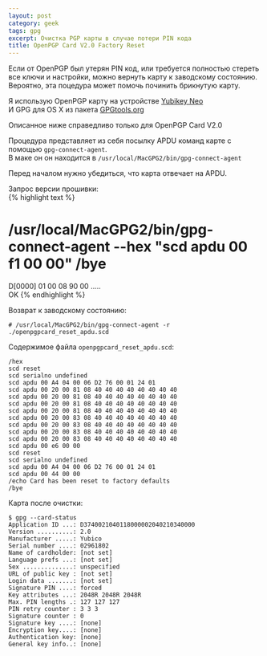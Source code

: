 ```yaml
---
layout: post
category: geek
tags: gpg
excerpt: Очистка PGP карты в случае потери PIN кода 
title: OpenPGP Card V2.0 Factory Reset
---
```


Если от OpenPGP был утерян PIN код, или требуется полностью стереть все ключи и настройки,
можно вернуть карту к заводскому состоянию. Вероятно, эта поцедура может помочь починить брикнутую карту.  

Я использую OpenPGP карту на устройстве [Yubikey Neo](https://www.yubico.com/products/yubikey-hardware/yubikey-neo/)  
И GPG для OS X из пакета [GPGtools.org](https://gpgtools.org)  

Описанное ниже справедливо только для OpenPGP Card V2.0

Процедура представляет из себя посылку APDU команд карте с помощью `gpg-connect-agent`.  
В маке он он находится в `/usr/local/MacGPG2/bin/gpg-connect-agent`  

Перед началом нужно убедиться, что карта отвечает на APDU.  


Запрос версии прошивки:  
{% highlight text %}
# /usr/local/MacGPG2/bin/gpg-connect-agent --hex "scd apdu 00 f1 00 00" /bye
D[0000]  01 00 08 90 00                                     .....           
OK
{% endhighlight %}

Возврат к заводскому состоянию:  
```
# /usr/local/MacGPG2/bin/gpg-connect-agent -r ./openpgpcard_reset_apdu.scd
```

Содержимое файла `openpgpcard_reset_apdu.scd`:  
<pre><code>/hex
scd reset
scd serialno undefined
scd apdu 00 A4 04 00 06 D2 76 00 01 24 01
scd apdu 00 20 00 81 08 40 40 40 40 40 40 40 40
scd apdu 00 20 00 81 08 40 40 40 40 40 40 40 40
scd apdu 00 20 00 81 08 40 40 40 40 40 40 40 40
scd apdu 00 20 00 81 08 40 40 40 40 40 40 40 40
scd apdu 00 20 00 83 08 40 40 40 40 40 40 40 40
scd apdu 00 20 00 83 08 40 40 40 40 40 40 40 40
scd apdu 00 20 00 83 08 40 40 40 40 40 40 40 40
scd apdu 00 20 00 83 08 40 40 40 40 40 40 40 40
scd apdu 00 e6 00 00
scd reset
scd serialno undefined
scd apdu 00 A4 04 00 06 D2 76 00 01 24 01
scd apdu 00 44 00 00
/echo Card has been reset to factory defaults 
/bye
</code></pre>

Карта после очистки:
<pre><code>$ gpg --card-status
Application ID ...: D3740021040118000002040210340000
Version ..........: 2.0
Manufacturer .....: Yubico
Serial number ....: 02961802
Name of cardholder: [not set]
Language prefs ...: [not set]
Sex ..............: unspecified
URL of public key : [not set]
Login data .......: [not set]
Signature PIN ....: forced
Key attributes ...: 2048R 2048R 2048R
Max. PIN lengths .: 127 127 127
PIN retry counter : 3 3 3
Signature counter : 0
Signature key ....: [none]
Encryption key....: [none]
Authentication key: [none]
General key info..: [none]
</code></pre>
